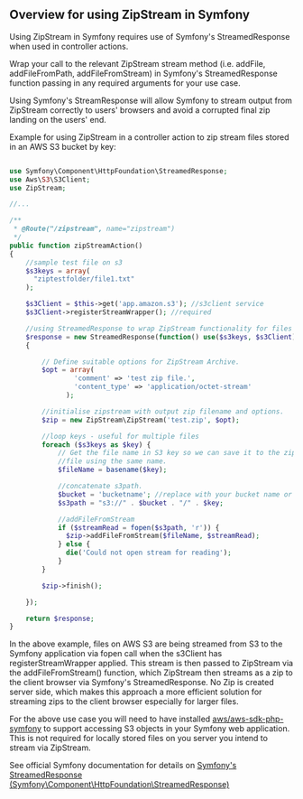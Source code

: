 ## Overview for using ZipStream in Symfony
Using ZipStream in Symfony requires use of Symfony's StreamedResponse when used in controller actions.

Wrap your call to the relevant ZipStream stream method (i.e. addFile, addFileFromPath, addFileFromStream) in Symfony's StreamedResponse function passing in any required arguments for your use case.

Using Symfony's StreamResponse will allow Symfony to stream output from ZipStream correctly to users' browsers and avoid a corrupted final zip landing on the users' end.

Example for using ZipStream in a controller action to zip stream files stored in an AWS S3 bucket by key:
```php

use Symfony\Component\HttpFoundation\StreamedResponse;
use Aws\S3\S3Client;
use ZipStream;

//...

/**
 * @Route("/zipstream", name="zipstream")
 */
public function zipStreamAction()
{
    //sample test file on s3
    $s3keys = array(
      "ziptestfolder/file1.txt"
    );

    $s3Client = $this->get('app.amazon.s3'); //s3client service
    $s3Client->registerStreamWrapper(); //required

    //using StreamedResponse to wrap ZipStream functionality for files on AWS s3.
    $response = new StreamedResponse(function() use($s3keys, $s3Client)
    {

        // Define suitable options for ZipStream Archive.
        $opt = array(
                'comment' => 'test zip file.',
                'content_type' => 'application/octet-stream'
              );

        //initialise zipstream with output zip filename and options.
        $zip = new ZipStream\ZipStream('test.zip', $opt);

        //loop keys - useful for multiple files
        foreach ($s3keys as $key) {
            // Get the file name in S3 key so we can save it to the zip
            //file using the same name.
            $fileName = basename($key);

            //concatenate s3path.
            $bucket = 'bucketname'; //replace with your bucket name or get from parameters file.
            $s3path = "s3://" . $bucket . "/" . $key;

            //addFileFromStream
            if ($streamRead = fopen($s3path, 'r')) {
              $zip->addFileFromStream($fileName, $streamRead);
            } else {
              die('Could not open stream for reading');
            }
        }

        $zip->finish();

    });

    return $response;
}
```
In the above example, files on AWS S3 are being streamed from S3 to the Symfony application via fopen call when the s3Client has registerStreamWrapper applied.  This stream is then passed to ZipStream via the addFileFromStream() function, which ZipStream then streams as a zip to the client browser via Symfony's StreamedResponse. No Zip is created server side, which makes this approach a more efficient solution for streaming zips to the client browser especially for larger files.

For the above use case you will need to have installed [aws/aws-sdk-php-symfony](https://github.com/aws/aws-sdk-php-symfony) to support accessing S3 objects in your Symfony web application. This is not required for locally stored files on you server you intend to stream via ZipStream.

See official Symfony documentation for details on [Symfony's StreamedResponse (Symfony\Component\HttpFoundation\StreamedResponse)](https://symfony.com/doc/current/components/http_foundation.html#streaming-a-response)
